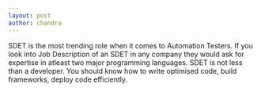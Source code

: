 ```yaml
---
layout: post
author: chandra
---
```


SDET is the most trending role when it comes to Automation Testers.
If you look into Job Description of an SDET in any company they would ask for expertise in atleast two major programming languages.
SDET is not less than a developer. You should know how to write optimised code, build frameworks, deploy code efficiently.
